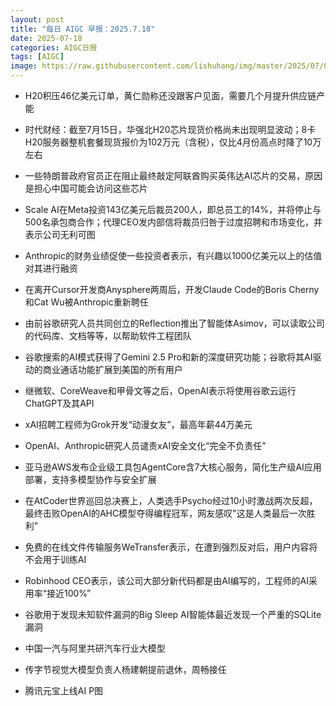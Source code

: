 ```yaml
---
layout: post
title: "每日 AIGC 早报：2025.7.18"
date: 2025-07-18
categories: AIGC日报
tags: [AIGC]
image: https://raw.githubusercontent.com/lishuhang/img/master/2025/07/0718-d.jpg
---
```


- H20积压46亿美元订单，黄仁勋称还没跟客户见面，需要几个月提升供应链产能

- 时代财经：截至7月15日，华强北H20芯片现货价格尚未出现明显波动；8卡H20服务器整机套餐现货报价为102万元（含税），仅比4月份高点时降了10万左右

- 一些特朗普政府官员正在阻止最终敲定阿联酋购买英伟达AI芯片的交易，原因是担心中国可能会访问这些芯片

- Scale AI在Meta投资143亿美元后裁员200人，即总员工的14%，并将停止与500名承包商合作；代理CEO发内部信将裁员归咎于过度招聘和市场变化，并表示公司无利可图

- Anthropic的财务业绩促使一些投资者表示，有兴趣以1000亿美元以上的估值对其进行融资

- 在离开Cursor开发商Anysphere两周后，开发Claude Code的Boris Cherny和Cat Wu被Anthropic重新聘任

- 由前谷歌研究人员共同创立的Reflection推出了智能体Asimov，可以读取公司的代码库、文档等等，以帮助软件工程团队

- 谷歌搜索的AI模式获得了Gemini 2.5 Pro和新的深度研究功能；谷歌将其AI驱动的商业通话功能扩展到美国的所有用户

- 继微软、CoreWeave和甲骨文等之后，OpenAI表示将使用谷歌云运行ChatGPT及其API

- xAI招聘工程师为Grok开发“动漫女友”，最高年薪44万美元

- OpenAI、Anthropic研究人员谴责xAI安全文化“完全不负责任”

- 亚马逊AWS发布企业级工具包AgentCore含7大核心服务，简化生产级AI应用部署，支持多模型协作与安全扩展

- 在AtCoder世界巡回总决赛上，人类选手Psycho经过10小时激战两次反超，最终击败OpenAI的AHC模型夺得编程冠军，网友感叹"这是人类最后一次胜利"

- 免费的在线文件传输服务WeTransfer表示，在遭到强烈反对后，用户内容将不会用于训练AI

- Robinhood CEO表示，该公司大部分新代码都是由AI编写的，工程师的AI采用率“接近100%”

- 谷歌用于发现未知软件漏洞的Big Sleep AI智能体最近发现一个严重的SQLite漏洞

- 中国一汽与阿里共研汽车行业大模型

- 传字节视觉大模型负责人杨建朝提前退休，周畅接任

- 腾讯元宝上线AI P图